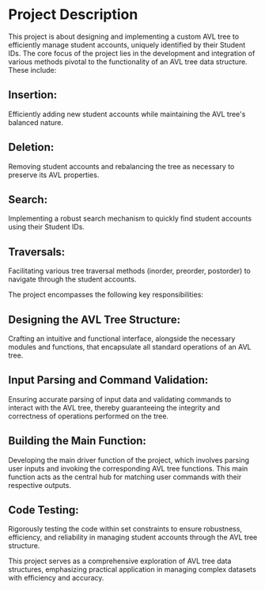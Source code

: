 # Project Description
This project is about designing and implementing a custom AVL tree to efficiently manage student accounts, uniquely identified by their Student IDs. The core focus of the project lies in the development and integration of various methods pivotal to the functionality of an AVL tree data structure. These include:

## Insertion: 
Efficiently adding new student accounts while maintaining the AVL tree's balanced nature.
## Deletion:
Removing student accounts and rebalancing the tree as necessary to preserve its AVL properties.
## Search: 
Implementing a robust search mechanism to quickly find student accounts using their Student IDs.
## Traversals: 
Facilitating various tree traversal methods (inorder, preorder, postorder) to navigate through the student accounts.

The project encompasses the following key responsibilities:

## Designing the AVL Tree Structure: 
Crafting an intuitive and functional interface, alongside the necessary modules and functions, that encapsulate all standard operations of an AVL tree.
## Input Parsing and Command Validation: 
Ensuring accurate parsing of input data and validating commands to interact with the AVL tree, thereby guaranteeing the integrity and correctness of operations performed on the tree.
## Building the Main Function: 
Developing the main driver function of the project, which involves parsing user inputs and invoking the corresponding AVL tree functions. This main function acts as the central hub for matching user commands with their respective outputs.
## Code Testing: 
Rigorously testing the code within set constraints to ensure robustness, efficiency, and reliability in managing student accounts through the AVL tree structure.

This project serves as a comprehensive exploration of AVL tree data structures, emphasizing practical application in managing complex datasets with efficiency and accuracy.

